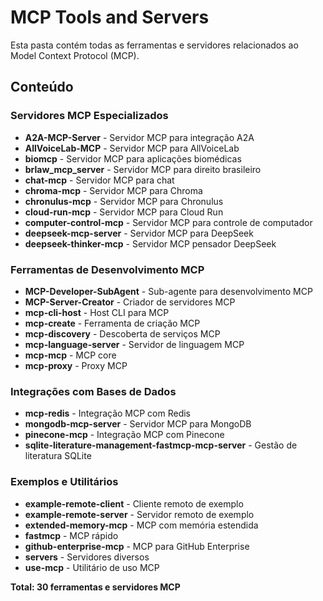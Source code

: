 # MCP Tools and Servers

Esta pasta contém todas as ferramentas e servidores relacionados ao Model Context Protocol (MCP).

## Conteúdo

### Servidores MCP Especializados
- **A2A-MCP-Server** - Servidor MCP para integração A2A
- **AllVoiceLab-MCP** - Servidor MCP para AllVoiceLab
- **biomcp** - Servidor MCP para aplicações biomédicas
- **brlaw_mcp_server** - Servidor MCP para direito brasileiro
- **chat-mcp** - Servidor MCP para chat
- **chroma-mcp** - Servidor MCP para Chroma
- **chronulus-mcp** - Servidor MCP para Chronulus
- **cloud-run-mcp** - Servidor MCP para Cloud Run
- **computer-control-mcp** - Servidor MCP para controle de computador
- **deepseek-mcp-server** - Servidor MCP para DeepSeek
- **deepseek-thinker-mcp** - Servidor MCP pensador DeepSeek

### Ferramentas de Desenvolvimento MCP
- **MCP-Developer-SubAgent** - Sub-agente para desenvolvimento MCP
- **MCP-Server-Creator** - Criador de servidores MCP
- **mcp-cli-host** - Host CLI para MCP
- **mcp-create** - Ferramenta de criação MCP
- **mcp-discovery** - Descoberta de serviços MCP
- **mcp-language-server** - Servidor de linguagem MCP
- **mcp-mcp** - MCP core
- **mcp-proxy** - Proxy MCP

### Integrações com Bases de Dados
- **mcp-redis** - Integração MCP com Redis
- **mongodb-mcp-server** - Servidor MCP para MongoDB
- **pinecone-mcp** - Integração MCP com Pinecone
- **sqlite-literature-management-fastmcp-mcp-server** - Gestão de literatura SQLite

### Exemplos e Utilitários
- **example-remote-client** - Cliente remoto de exemplo
- **example-remote-server** - Servidor remoto de exemplo
- **extended-memory-mcp** - MCP com memória estendida
- **fastmcp** - MCP rápido
- **github-enterprise-mcp** - MCP para GitHub Enterprise
- **servers** - Servidores diversos
- **use-mcp** - Utilitário de uso MCP

**Total: 30 ferramentas e servidores MCP**